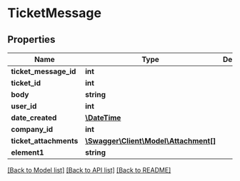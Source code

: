 # TicketMessage

## Properties
Name | Type | Description | Notes
------------ | ------------- | ------------- | -------------
**ticket_message_id** | **int** |  | [optional] 
**ticket_id** | **int** |  | [optional] 
**body** | **string** |  | [optional] 
**user_id** | **int** |  | [optional] 
**date_created** | [**\DateTime**](\DateTime.md) |  | [optional] 
**company_id** | **int** |  | [optional] 
**ticket_attachments** | [**\Swagger\Client\Model\Attachment[]**](Attachment.md) |  | [optional] 
**element1** | **string** |  | [optional] 

[[Back to Model list]](../README.md#documentation-for-models) [[Back to API list]](../README.md#documentation-for-api-endpoints) [[Back to README]](../README.md)


